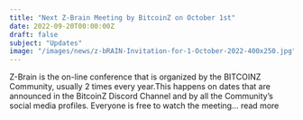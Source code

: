 ```yaml
---
title: "Next Z-Brain Meeting by BitcoinZ on October 1st"
date: 2022-09-20T00:00:00Z
draft: false
subject: "Updates"
image: "/images/news/z-bRAIN-Invitation-for-1-October-2022-400x250.jpg"
---
```


Z-Brain is the on-line conference that is organized by the BITCOINZ Community, usually 2 times every year.This happens on dates that are announced in the BitcoinZ Discord Channel and by all the Community’s social media profiles. Everyone is free to watch the meeting...
read more
